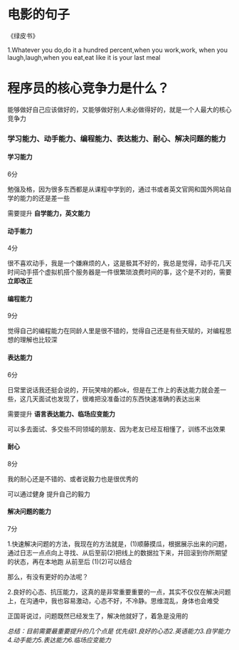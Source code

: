 # 电影的句子

《绿皮书》

1.Whatever you do,do it a hundred percent,when you work,work, when you laugh,laugh,when you eat,eat like it is your last meal

# 程序员的核心竞争力是什么？

能够做好自己应该做好的，又能够做好别人未必做得好的，就是一个人最大的核心竞争力

### 学习能力、动手能力、编程能力、表达能力、耐心、解决问题的能力

#### 学习能力

6分

勉强及格，因为很多东西都是从课程中学到的，通过书或者英文官网和国外网站自学的能力的还是差一些

需要提升 **自学能力，英文能力**

#### 动手能力

4分

很不喜欢动手，我是一个嫌麻烦的人，这是极其不好的，我总是觉得，动手花几天时间动手搭个虚拟机搭个服务器是一件很繁琐浪费时间的事，这个是不对的，需要**立即改正**

#### 编程能力

9分

觉得自己的编程能力在同龄人里是很不错的，觉得自己还是有些天赋的，对编程思想的理解也比较深

#### 表达能力

6分

日常里说话我还挺会说的，开玩笑啥的都ok，但是在工作上的表达能力就会差一些，这几天面试也发现了，很难把没准备过的东西快速准确的表达出来

需要提升 **语言表达能力、临场应变能力**

可以多去面试、多交些不同领域的朋友、因为老友已经互相懂了，训练不出效果

#### 耐心

8分

我的耐心还是不错的、或者说毅力也是很优秀的

可以通过健身 提升自己的毅力

#### 解决问题的能力

7分

1.快速解决问题的方法，我现在的方法就是，(1)顺藤摸瓜，根据展示出来的问题，通过日志一点点向上寻找、从后至前(2)把线上的数据拉下来，并回滚到你所期望的状态，再在本地跑  从前至后 (1)(2)可以结合

那么，有没有更好的办法呢？

2.良好的心态、抗压能力，这真的是非常重要重要的一点，其实不仅仅在解决问题上，在沟通中，我也容易激动，心态不好，不冷静。思维混乱，身体也会难受

正国哥说过，问题既然已经发生了，解决他就好了，着急是没用的

*总结：目前需要最重要提升的几个点是 优先级1.良好的心态2.英语能力3.自学能力4.动手能力5.表达能力6.临场应变能力*